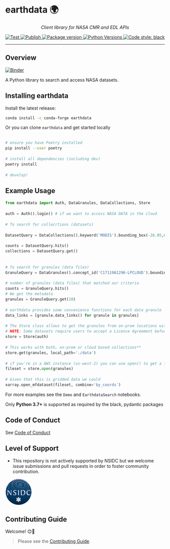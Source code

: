 # earthdata 🌍

<p align="center">
    <em>Client library for NASA CMR and EDL APIs</em>
</p>

<p align="center">
<a href="https://github.com/betolink/earthdata/actions?query=workflow%3ATest" target="_blank">
    <img src="https://github.com/betolink/earthdata/workflows/Test/badge.svg" alt="Test">
</a>
<a href="https://github.com/betolink/earthdata/actions?query=workflow%3APublish" target="_blank">
    <img src="https://github.com/betolink/earthdata/workflows/Publish/badge.svg" alt="Publish">
</a>
<a href="https://pypi.org/project/earthdata" target="_blank">
    <img src="https://img.shields.io/pypi/v/earthdata?color=%2334D058&label=pypi%20package" alt="Package version">
</a>
<a href="https://pypi.org/project/earthdata/" target="_blank">
    <img src="https://img.shields.io/pypi/pyversions/earthdata.svg" alt="Python Versions">
</a>
<a href="https://github.com/psf/black" target="_blank">
    <img src="https://img.shields.io/badge/code%20style-black-000000.svg" alt="Code style: black">
</a>

</p>

---

## Overview

[![Binder](https://mybinder.org/badge_logo.svg)](https://mybinder.org/v2/gh/betolink/earthdata/main)

A Python library to search and access NASA datasets.

## Installing earthdata

Install the latest release:

```bash
conda install -c conda-forge earthdata
```

Or you can clone `earthdata` and get started locally

```bash

# ensure you have Poetry installed
pip install --user poetry

# install all dependencies (including dev)
poetry install

# develop!
```

## Example Usage

```py
from earthdata import Auth, DataGranules, DataCollections, Store

auth = Auth().login() # if we want to access NASA DATA in the cloud

# To search for collecrtions (datasets)

DatasetQuery = DataCollections().keyword('MODIS').bounding_box(-26.85,62.65,-11.86,67.08)

counts = DatasetQuery.hits()
collections = DatasetQuery.get()


# To search for granules (data files)
GranuleQuery = DataGranules().concept_id('C1711961296-LPCLOUD').bounding_box(-10,20,10,50)

# number of granules (data files) that matched our criteria
counts = GranuleQuery.hits()
# We get the metadata
granules = GranuleQuery.get(10)

# earthdata provides some convenience functions for each data granule
data_links = [granule.data_links() for granule in granules]

# The Store class allows to get the granules from on-prem locations with get()
# NOTE: Some datasets require users to accept a Licence Agreement before accessing them
store = Store(auth)

# This works with both, on-prem or cloud based collections**
store.get(granules, local_path='./data')

# if you're in a AWS instance (us-west-2) you can use open() to get a fileset!
fileset = store.open(granules)

# Given that this is gridded data we could
xarray.open_mfdataset(fileset, combine='by_coords')
```

For more examples see the `Demo` and `EarthdataSearch` notebooks.


Only **Python 3.7+** is supported as required by the black, pydantic packages


## Code of Conduct

See [Code of Conduct](CODE_OF_CONDUCT.md)

## Level of Support

* This repository is not actively supported by NSIDC but we welcome issue submissions and pull requests in order to foster community contribution.

<img src="nsidc-logo.png" width="84px" />

## Contributing Guide

Welcome! 😊👋

> Please see the [Contributing Guide](CONTRIBUTING.md).
